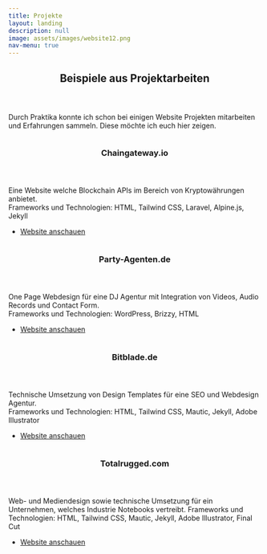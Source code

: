 ```yaml
---
title: Projekte
layout: landing
description: null
image: assets/images/website12.png
nav-menu: true
---
```


<!-- Main -->
<div id="main">

<!-- One -->
<section id="one">
	<div class="inner">
		<header class="major">
			<h2>Beispiele aus Projektarbeiten</h2>
		</header>
		<p>Durch Praktika konnte ich schon bei einigen Website Projekten mitarbeiten und Erfahrungen sammeln. Diese möchte ich euch hier zeigen.</p>
	</div>
</section>

<!-- Two -->
<section id="two" class="spotlights">
    <section style="align-items: center; justify-content: center;">
        <a href="https://chaingateway.io" target="_blank" class="image">
            <img src="{% link assets/images/chaingateway.png %}" alt="" data-position="center center"/>
        </a>
        <div class="content">
            <div class="inner">
                <header class="major">
                    <h3>Chaingateway.io</h3>
                </header>
                <p>Eine Website welche Blockchain APIs im Bereich von Kryptowährungen anbietet.<br>
				Frameworks und Technologien: HTML, Tailwind CSS, Laravel, Alpine.js,  Jekyll</p>
                <ul class="actions">
                    <li><a href="https://chaingateway.io" target="_blank" class="button">Website anschauen</a></li>
                </ul>
            </div>
        </div>
    </section>
    <section style="align-items: center; justify-content: center;">
    <a href="https://party-agenten.de" target="_blank" class="image">
        <img src="{% link assets/images/party-agenten.png %}" alt="" data-position="top center" />
    </a>
    <div class="content">
        <div class="inner">
            <header class="major">
                <h3>Party-Agenten.de</h3>
            </header>
            <p>One Page Webdesign für eine DJ Agentur mit Integration von Videos, Audio Records und Contact Form.<br>
				Frameworks und Technologien: WordPress, Brizzy, HTML</p>
            <ul class="actions">
                <li><a href="https://party-agenten.de" target="_blank" class="button">Website anschauen</a></li>
            </ul>
        </div>
    </div>
</section>
    <section style="align-items: center; justify-content: center;">
        <a href="https://bitblade.de" target="_blank" class="image">
            <img src="{% link assets/images/bitblade.png %}" alt="" data-position="center center" />
        </a>
        <div class="content">
            <div class="inner">
                <header class="major">
                    <h3>Bitblade.de</h3>
                </header>
                <p>Technische Umsetzung von Design Templates für eine SEO und Webdesign Agentur.<br>
				Frameworks und Technologien: HTML, Tailwind CSS, Mautic, Jekyll, Adobe Illustrator</p>
                <ul class="actions">
                    <li><a href="https://bitblade.de" target="_blank" class="button">Website anschauen</a></li>
                </ul>
            </div>
        </div>
    </section>
    <section style="align-items: center; justify-content: center;">
        <a href="https://totalrugged.com" target="_blank" class="image">
            <img src="{% link assets/images/totalrugged.png %}" alt="" data-position="top center" />
        </a>
        <div class="content">
            <div class="inner">
                <header class="major">
                    <h3>Totalrugged.com</h3>
                </header>
                <p>Web- und Mediendesign sowie technische Umsetzung für ein Unternehmen, welches Industrie Notebooks vertreibt.
				Frameworks und Technologien: HTML, Tailwind CSS, Mautic, Jekyll, Adobe Illustrator, Final Cut</p>
                <ul class="actions">
                    <li><a href="https://totalrugged.com" target="_blank" class="button">Website anschauen</a></li>
                </ul>
            </div>
        </div>
    </section>
</section>

</div>



